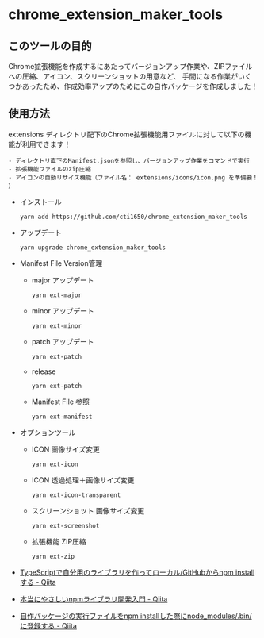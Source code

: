 # chrome_extension_maker_tools

## このツールの目的

Chrome拡張機能を作成するにあたってバージョンアップ作業や、ZIPファイルへの圧縮、アイコン、スクリーンショットの用意など、
手間になる作業がいくつかあったため、作成効率アップのためにこの自作パッケージを作成しました！

## 使用方法

extensions ディレクトリ配下のChrome拡張機能用ファイルに対して以下の機能が利用できます！

    - ディレクトリ直下のManifest.jsonを参照し、バージョンアップ作業をコマンドで実行
    - 拡張機能ファイルのzip圧縮
    - アイコンの自動リサイズ機能（ファイル名： extensions/icons/icon.png を準備要！ ）

- インストール
    ```
    yarn add https://github.com/cti1650/chrome_extension_maker_tools
    ```

- アップデート
    ```
    yarn upgrade chrome_extension_maker_tools
    ```

- Manifest File Version管理

    - major アップデート
        ```
        yarn ext-major
        ```

    - minor アップデート
        ```
        yarn ext-minor
        ```

    - patch アップデート
        ```
        yarn ext-patch
        ```

    - release
        ```
        yarn ext-patch
        ```
    - Manifest File 参照
        ```
        yarn ext-manifest

- オプションツール

    - ICON 画像サイズ変更
        ```
        yarn ext-icon
        ```

    - ICON 透過処理＋画像サイズ変更
        ```
        yarn ext-icon-transparent
        ```

    - スクリーンショット 画像サイズ変更
        ```
        yarn ext-screenshot
        ```

    - 拡張機能 ZIP圧縮
        ```
        yarn ext-zip
        ```

- [TypeScriptで自分用のライブラリを作ってローカル/GitHubからnpm installする - Qiita](https://qiita.com/asylum/items/9a4a60aa5cf54bc8acab)  

- [本当にやさしいnpmライブラリ開発入門 - Qiita](https://qiita.com/saltyshiomix/items/0306e17cde8f2475f193)  

- [自作パッケージの実行ファイルをnpm installした際にnode_modules/.bin/に登録する - Qiita](https://qiita.com/103ma2/items/02709e55bf7cd99588c1)  

